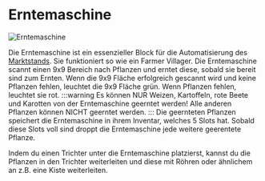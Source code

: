 # Erntemaschine
![Erntemaschine](@site/static/img/de/custom-blocks/harvestmachine.webp)

Die Erntemaschine ist ein essenzieller Block für die Automatisierung des [Marktstands](../game-mechanics/marketstall.md). Sie funktioniert so wie ein Farmer Villager. Die Erntemaschine scannt einen 9x9 Bereich nach Pflanzen und erntet diese, sobald sie bereit sind zum Ernten. Wenn die 9x9 Fläche erfolgreich gescannt wird und keine Pflanzen fehlen, leuchtet die 9x9 Fläche grün. Wenn Pflanzen fehlen, leuchtet sie rot.
:::warning
Es können NUR Weizen, Kartoffeln, rote Beete und Karotten von der Erntemaschine geerntet werden! Alle anderen Pflanzen können NICHT geerntet werden.
:::
Die geernteten Pflanzen speichert die Erntemaschine in ihrem Inventar, welches 5 Slots hat. Sobald diese Slots voll sind droppt die Erntemaschine jede weitere geerentete Pflanze. 

Indem du einen Trichter unter die Erntemaschine platzierst, kannst du die Pflanzen in den Trichter weiterleiten und diese mit Röhren oder ähnlichem an z.B. eine Kiste weiterleiten.